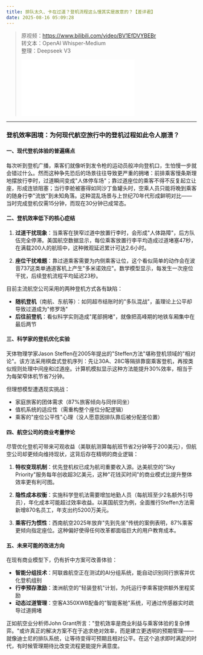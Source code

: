 ```yaml
---
title: 排队太久、卡在过道？登机流程这么慢其实是故意的？【差评君】
date: 2025-08-16 05:09:28
---
```


> 原视频：https://www.bilibili.com/video/BV1EfDVYBEBr<br>转文本：OpenAI Whisper-Medium<br>整理：Deepseek V3
>
> <iframe src="//player.bilibili.com/player.html?bvid=BV1EfDVYBEBr&autoplay=0" scrolling="no" border="0" frameborder="no" framespacing="0" allowfullscreen="true"></iframe>

---

### 登机效率困境：为何现代航空旅行中的登机过程如此令人崩溃？

#### 一、现代登机体验的普遍痛点
每次听到登机广播，乘客们就像听到发令枪的运动员般冲向登机口，生怕慢一步就会错过什么。然而这种争先恐后的场景往往导致更严重的拥堵：前排乘客慢条斯理地摆放行李时，过道瞬间变成"人体停车场"；靠过道座位的乘客不得不反复起立让座，形成连锁阻塞；当行李舱被塞得如同沙丁鱼罐头时，空乘人员只能将晚到乘客的随身行李"流放"到未知角落。这种混乱场景与上世纪70年代形成鲜明对比——当时完成登机仅需15分钟，而现在30分钟已成常态。

#### 二、登机效率低下的核心症结
1. **过道干扰现象**：当乘客在狭窄过道中放置行李时，会形成"人体路障"，后方队伍完全停滞。美国航空数据显示，每位乘客放置行李平均造成过道堵塞47秒，在满载200人的航班中，这种微观延迟累计可达2.6小时。

2. **座位干扰难题**：靠过道乘客需要为内侧乘客让位，这个看似简单的动作会在波音737这类单通道客机上产生"多米诺效应"。数学模型显示，每发生一次座位干扰，后续登机流程平均延迟23秒。

目前主流航空公司采用的两种登机方式各有缺陷：
- **随机登机**（南航、东航等）：如同超市结账时的"多队混战"，虽理论上公平却导致过道成为"修罗场"
- **后往前登机**：看似科学实则造成"尾部拥堵"，就像把高峰期的地铁车厢集中在最后两节

#### 三、科学家的登机优化实验
天体物理学家Jason Steffen在2005年提出的"Steffen方法"堪称登机领域的"相对论"。该方法采用棋盘式登机序列：先让30A、28C等隔排靠窗乘客登机，再按类似规则处理中间座和过道座。计算机模拟显示这种方法能提升30%效率，相当于为每架窄体机节省7分钟。

但理想模型遭遇现实挑战：
- 家庭旅客的团体需求（87%旅客倾向与同伴同坐）
- 值机系统的适应性（需重构整个座位分配逻辑）
- 乘客的"座位公平性"心理（没人愿意因排队靠后被分配差位置）

#### 四、航空公司的商业考量悖论
尽管优化登机可带来可观收益（美联航测算每航班节省2分钟等于200美元），但航空公司却更倾向维持现状，这背后存在精明的商业逻辑：

1. **特权变现机制**：优先登机权已成为航司重要收入源。达美航空的"Sky Priority"服务每年创收超3亿美元，这种"花钱买时间"的商业模式比提升整体效率更有利可图。

2. **隐性成本权衡**：实施科学登机法需要增加地勤人员（每航班至少2名额外引导员），年化成本可能超过效率收益。以美国航空为例，全面推行Steffen方法需新增870名员工，年支出约5200万美元。

3. **乘客行为惯性**：西南航空2025年放弃"先到先坐"传统的案例表明，87%乘客更倾向指定座位。这种偏好使得任何改革都面临巨大的用户教育成本。

#### 五、未来可能的改进方向
在现有商业模型下，仍有折中方案可改善体验：
- **智能分组技术**：阿联酋航空正在测试的AI分组系统，能自动识别同行旅客并优化登机组别
- **行李预存激励**：澳洲航空的"轻装登机"计划，为托运行李乘客提供额外里程奖励
- **动态过道管理**：空客A350XWB配备的"智能客舱"系统，可通过传感器实时疏导过道拥堵

正如航空业分析师John Grant所言："登机效率是商业利益与乘客体验的复杂博弈。"或许真正的解决方案不在于追求绝对效率，而是建立更透明的预期管理——就像迪士尼的排队系统，让等待变得可预期且相对公平。在这个追求即时满足的时代，有时候管理期待比改变流程更能提升满意度。